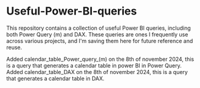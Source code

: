 # Useful-Power-BI-queries
This repository contains a collection of useful Power BI queries, including both Power Query (m) and DAX. These queries are ones I frequently use across various projects, and I'm saving them here for future reference and reuse.

Added calendar_table_Power_query_(m) on the 8th of november 2024, this is a query that generates a calendar table in power BI in Power Query.
Added calendar_table_DAX on the 8th of november 2024, this is a query that generates a calendar table in DAX.
